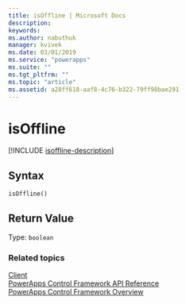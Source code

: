 ```yaml
---
title: isOffline | Microsoft Docs
description: 
keywords:
ms.author: nabuthuk
manager: kvivek
ms.date: 03/01/2019
ms.service: "powerapps"
ms.suite: ""
ms.tgt_pltfrm: ""
ms.topic: "article"
ms.assetid: a28ff618-aaf8-4c76-b322-79ff98bae291
---
```


# isOffline
[!INCLUDE [isoffline-description](includes/isoffline-description.md)]

## Syntax

`isOffline()`

## Return Value

Type: `boolean`

### Related topics

[Client](../client.md)<br />
[PowerApps Control Framework API Reference](../index.md)<br />
[PowerApps Control Framework Overview](../../overview.md)<br />
